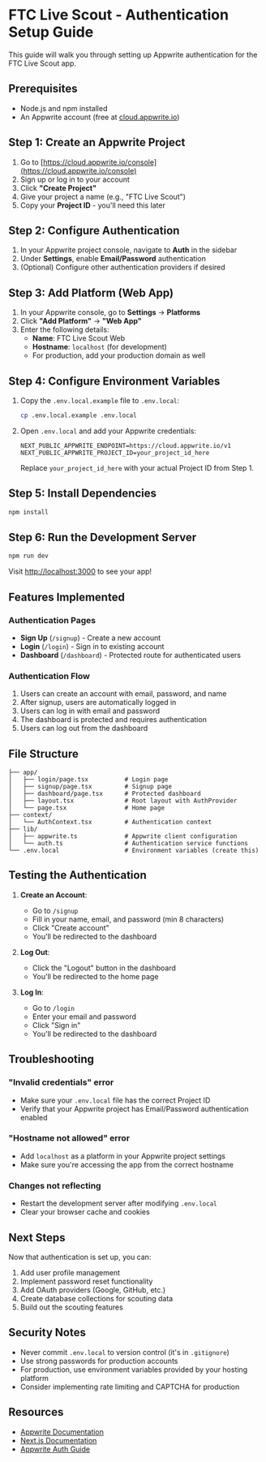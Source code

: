 # FTC Live Scout - Authentication Setup Guide

This guide will walk you through setting up Appwrite authentication for the FTC Live Scout app.

## Prerequisites

- Node.js and npm installed
- An Appwrite account (free at [cloud.appwrite.io](https://cloud.appwrite.io))

## Step 1: Create an Appwrite Project

1. Go to [https://cloud.appwrite.io/console](https://cloud.appwrite.io/console)
2. Sign up or log in to your account
3. Click **"Create Project"**
4. Give your project a name (e.g., "FTC Live Scout")
5. Copy your **Project ID** - you'll need this later

## Step 2: Configure Authentication

1. In your Appwrite project console, navigate to **Auth** in the sidebar
2. Under **Settings**, enable **Email/Password** authentication
3. (Optional) Configure other authentication providers if desired

## Step 3: Add Platform (Web App)

1. In your Appwrite console, go to **Settings** → **Platforms**
2. Click **"Add Platform"** → **"Web App"**
3. Enter the following details:
   - **Name**: FTC Live Scout Web
   - **Hostname**: `localhost` (for development)
   - For production, add your production domain as well

## Step 4: Configure Environment Variables

1. Copy the `.env.local.example` file to `.env.local`:
   ```bash
   cp .env.local.example .env.local
   ```

2. Open `.env.local` and add your Appwrite credentials:
   ```env
   NEXT_PUBLIC_APPWRITE_ENDPOINT=https://cloud.appwrite.io/v1
   NEXT_PUBLIC_APPWRITE_PROJECT_ID=your_project_id_here
   ```

   Replace `your_project_id_here` with your actual Project ID from Step 1.

## Step 5: Install Dependencies

```bash
npm install
```

## Step 6: Run the Development Server

```bash
npm run dev
```

Visit [http://localhost:3000](http://localhost:3000) to see your app!

## Features Implemented

### Authentication Pages
- **Sign Up** (`/signup`) - Create a new account
- **Login** (`/login`) - Sign in to existing account
- **Dashboard** (`/dashboard`) - Protected route for authenticated users

### Authentication Flow
1. Users can create an account with email, password, and name
2. After signup, users are automatically logged in
3. Users can log in with email and password
4. The dashboard is protected and requires authentication
5. Users can log out from the dashboard

## File Structure

```
├── app/
│   ├── login/page.tsx          # Login page
│   ├── signup/page.tsx         # Signup page
│   ├── dashboard/page.tsx      # Protected dashboard
│   ├── layout.tsx              # Root layout with AuthProvider
│   └── page.tsx                # Home page
├── context/
│   └── AuthContext.tsx         # Authentication context
├── lib/
│   ├── appwrite.ts             # Appwrite client configuration
│   └── auth.ts                 # Authentication service functions
└── .env.local                  # Environment variables (create this)
```

## Testing the Authentication

1. **Create an Account**:
   - Go to `/signup`
   - Fill in your name, email, and password (min 8 characters)
   - Click "Create account"
   - You'll be redirected to the dashboard

2. **Log Out**:
   - Click the "Logout" button in the dashboard
   - You'll be redirected to the home page

3. **Log In**:
   - Go to `/login`
   - Enter your email and password
   - Click "Sign in"
   - You'll be redirected to the dashboard

## Troubleshooting

### "Invalid credentials" error
- Make sure your `.env.local` file has the correct Project ID
- Verify that your Appwrite project has Email/Password authentication enabled

### "Hostname not allowed" error
- Add `localhost` as a platform in your Appwrite project settings
- Make sure you're accessing the app from the correct hostname

### Changes not reflecting
- Restart the development server after modifying `.env.local`
- Clear your browser cache and cookies

## Next Steps

Now that authentication is set up, you can:
1. Add user profile management
2. Implement password reset functionality
3. Add OAuth providers (Google, GitHub, etc.)
4. Create database collections for scouting data
5. Build out the scouting features

## Security Notes

- Never commit `.env.local` to version control (it's in `.gitignore`)
- Use strong passwords for production accounts
- For production, use environment variables provided by your hosting platform
- Consider implementing rate limiting and CAPTCHA for production

## Resources

- [Appwrite Documentation](https://appwrite.io/docs)
- [Next.js Documentation](https://nextjs.org/docs)
- [Appwrite Auth Guide](https://appwrite.io/docs/products/auth)
